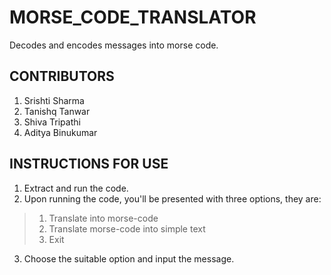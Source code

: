 # **MORSE_CODE_TRANSLATOR**
Decodes and encodes messages into morse code.
## **CONTRIBUTORS**
1. Srishti Sharma
2. Tanishq Tanwar
3. Shiva Tripathi
4. Aditya Binukumar
## **INSTRUCTIONS FOR USE**
1. Extract and run the code.
2. Upon running the code, you'll be presented with three options, they are:
> 1. Translate into morse-code
> 2. Translate morse-code into simple text
> 3. Exit
3. Choose the suitable option and input the message.
